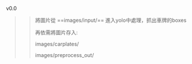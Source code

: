 v0.0

>>將圖片從 ==images/input/== 進入yolo中處理，抓出車牌的boxes
>>
>>再依需將圖片存入:
>>
>>images/carplates/
>>
>>images/preprocess_out/
